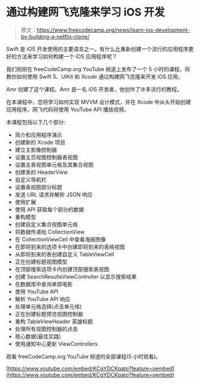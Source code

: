 # 通过构建网飞克隆来学习 iOS 开发

> 原文：<https://www.freecodecamp.org/news/learn-ios-development-by-building-a-netflix-clone/>

Swift 是 iOS 开发使用的主要语言之一。有什么比重新创建一个流行的应用程序更好的方法来学习如何构建一个 iOS 应用程序呢？

我们刚刚在 freeCodeCamp.org YouTube 频道上发布了一个 5 小时的课程，将教你如何使用 Swift 5、UIKit 和 Xcode 通过构建网飞克隆来开发 iOS 应用。

Amr 创建了这个课程。Amr 是一名 iOS 开发者，他创作了许多流行的教程。

在本课程中，您将学习如何实现 MVVM 设计模式，并在 Xcode 中从头开始创建应用程序。网飞代码将使用 YouTube API 播放视频。

本课程包括以下几个部分:

*   简介和应用程序演示
*   创建新的 Xcode 项目
*   建立主影像控制器
*   设置主页视图控制器表视图
*   设置主表视图单元格及其集合视图
*   创建表的 HeaderView
*   自定义导航栏
*   设置表视图部分标题
*   发送 URL 请求并解析 JSON 响应
*   使用扩展
*   使用 API 获取每个部分的数据
*   重构模型
*   创建自定义集合视图单元格
*   将数据传递给 CollectionView
*   在 CollectionViewCell 中查看海报图像
*   在即将到来的选项卡中创建即将到来的表格视图
*   从即将到来的表创建自定义 TableViewCell
*   正在创建标题视图模型
*   在顶部搜索选项卡内创建顶部搜索表视图
*   创建 SearchResultsViewController 以显示搜索结果
*   在数据库中查询单部电影
*   使用 YouTube API
*   解析 YouTube API 响应
*   处理单元格选择(点击单元格)
*   正在创建标题预览视图控制器
*   重构 TableViewHeader 英雄标题
*   处理所有视图控制器的点击
*   核心数据(最佳实践)
*   使用通知中心更新 ViewControllers

观看 freeCodeCamp.org YouTube 频道的全部课程(5 小时观看)。

[https://www.youtube.com/embed/KCgYDCKqato?feature=oembed](https://www.youtube.com/embed/KCgYDCKqato?feature=oembed)